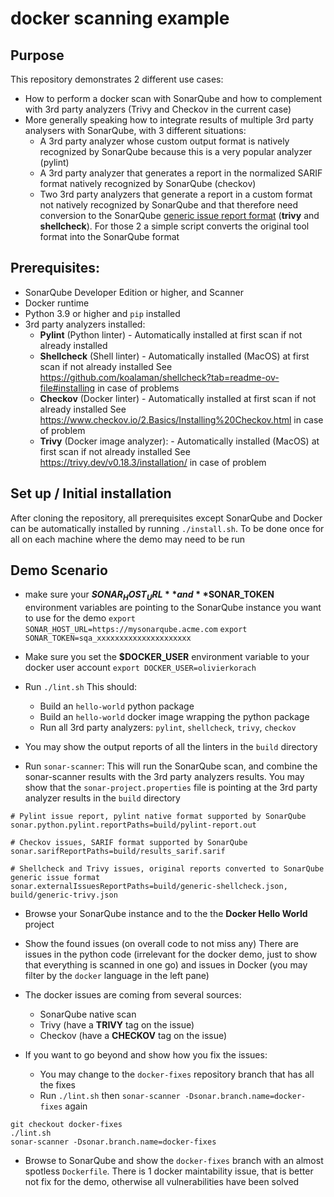 # docker scanning example

## Purpose
This repository demonstrates 2 different use cases:
- How to perform a docker scan with SonarQube and how to complement with 3rd party analyzers
(Trivy and Checkov in the current case)
- More generally speaking how to integrate results of multiple 3rd party analysers with SonarQube, with 3 different situations:
  - A 3rd party analyzer whose custom output format is natively recognized by SonarQube because this is a very popular analyzer (pylint)
  - A 3rd party analyzer that generates a report in the normalized SARIF format natively recognized by SonarQube (checkov)
  - Two 3rd party analyzers that generate a report in a custom format not natively recognized by SonarQube and that therefore need conversion to the SonarQube [generic issue report format](https://docs.sonarsource.com/sonarqube-server/latest/analyzing-source-code/importing-external-issues/generic-issue-import-format/) (**trivy** and **shellcheck**).
  For those 2 a simple script converts the original tool format into the SonarQube format


## Prerequisites:
- SonarQube Developer Edition or higher, and Scanner
- Docker runtime
- Python 3.9 or higher and `pip` installed
- 3rd party analyzers installed:
  - **Pylint** (Python linter) - Automatically installed at first scan if not already installed
  - **Shellcheck** (Shell linter) - Automatically installed (MacOS) at first scan if not already installed
    See https://github.com/koalaman/shellcheck?tab=readme-ov-file#installing in case of problems
  - **Checkov** (Docker linter) - Automatically installed at first scan if not already installed
    See https://www.checkov.io/2.Basics/Installing%20Checkov.html in case of problem
  - **Trivy** (Docker image analyzer):  - Automatically installed (MacOS) at first scan if not already installed
  See https://trivy.dev/v0.18.3/installation/ in case of problem

## Set up / Initial installation
After cloning the repository, all prerequisites except SonarQube and Docker can be automatically installed by running `./install.sh`.
To be done once for all on each machine where the demo may need to be run

## Demo Scenario
- make sure your **$SONAR_HOST_URL** and **$SONAR_TOKEN** environment variables are pointing to the SonarQube instance you want to use for the demo
  `export SONAR_HOST_URL=https://mysonarqube.acme.com`
  `export SONAR_TOKEN=sqa_xxxxxxxxxxxxxxxxxxxxx`
- Make sure you set the **$DOCKER_USER** environment variable to your docker user account
  `export DOCKER_USER=olivierkorach`
- Run `./lint.sh`
  This should:
  - Build an `hello-world` python package
  - Build an `hello-world` docker image wrapping the python package
  - Run all 3rd party analyzers: `pylint`, `shellcheck`, `trivy`, `checkov`

- You may show the output reports of all the linters in the `build` directory

- Run `sonar-scanner`:
  This will run the SonarQube scan, and combine the sonar-scanner results with the 3rd party analyzers results.
  You may show that the `sonar-project.properties` file is pointing at the 3rd party analyzer results in the `build` directory
```
# Pylint issue report, pylint native format supported by SonarQube
sonar.python.pylint.reportPaths=build/pylint-report.out

# Checkov issues, SARIF format supported by SonarQube
sonar.sarifReportPaths=build/results_sarif.sarif

# Shellcheck and Trivy issues, original reports converted to SonarQube generic issue format
sonar.externalIssuesReportPaths=build/generic-shellcheck.json, build/generic-trivy.json
```

- Browse your SonarQube instance and to the the **Docker Hello World** project
- Show the found issues (on overall code to not miss any)
  There are issues in the python code (irrelevant for the docker demo, just to show that everything is scanned in one go)
  and issues in Docker (you may filter by the `docker` language in the left pane)
- The docker issues are coming from several sources:
  - SonarQube native scan
  - Trivy (have a **TRIVY** tag on the issue)
  - Checkov (have a **CHECKOV** tag on the issue)

- If you want to go beyond and show how you fix the issues:
  - You may change to the `docker-fixes` repository branch that has all the fixes
  - Run `./lint.sh` then `sonar-scanner -Dsonar.branch.name=docker-fixes` again
```
git checkout docker-fixes
./lint.sh
sonar-scanner -Dsonar.branch.name=docker-fixes
```
  - Browse to SonarQube and show the `docker-fixes` branch with an almost spotless `Dockerfile`.
    There is 1 docker maintability issue, that is better not fix for the demo, otherwise all vulnerabilities have been solved